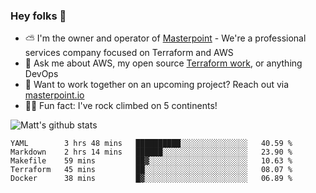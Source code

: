 

### Hey folks 👋

- ⛅️ I'm the owner and operator of [Masterpoint](https://masterpoint.io) - We're a professional services company focused on Terraform and AWS
- 💬 Ask me about AWS, my open source [Terraform work](https://github.com/masterpointio?q=terraform&type=&language=hcl), or anything DevOps
- 🔨 Want to work together on an upcoming project? Reach out via [masterpoint.io](https://masterpoint.io)
- 🧗‍♂️ Fun fact: I've rock climbed on 5 continents! 


![Matt's github stats](https://github-readme-stats.vercel.app/api?username=Gowiem&count_private=true&theme=cobalt&show_icons=true)

<!--START_SECTION:waka-->
```text
YAML        3 hrs 48 mins   ██████████░░░░░░░░░░░░░░░   40.59 % 
Markdown    2 hrs 14 mins   ██████░░░░░░░░░░░░░░░░░░░   23.90 % 
Makefile    59 mins         ██▓░░░░░░░░░░░░░░░░░░░░░░   10.63 % 
Terraform   45 mins         ██░░░░░░░░░░░░░░░░░░░░░░░   08.07 % 
Docker      38 mins         █▓░░░░░░░░░░░░░░░░░░░░░░░   06.89 % 
```
<!--END_SECTION:waka-->
